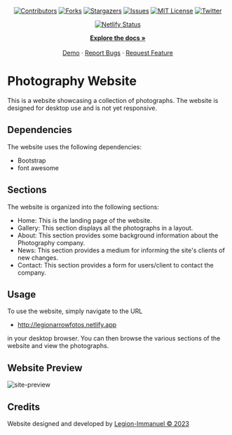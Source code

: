<a name="readme-top"></a>

<!-- Project Shields -->
<div align="center">
  
  [![Contributors][contributors-shield]][contributors-url]
  [![Forks][forks-shield]][forks-url]
  [![Stargazers][stars-shield]][stars-url]
  [![Issues][issues-shield]][issues-url]
  [![MIT License][license-shield]][license-url]
  [![Twitter][twitter-shield]][twitter-url]
  
[![Netlify Status](https://api.netlify.com/api/v1/badges/538bc145-d975-46a2-8aa5-839104c9301a/deploy-status)](https://app.netlify.com/sites/legionarrowfotos/deploys)
</div>


<div>
  <p align="center">
    <a href="https://github.com/LegionImmanuel/Photo-Gallery#readme"><strong>Explore the docs »</strong></a>
    <br />
    <br />
    <a href="https://legionarrowfotos.netlify.app/">Demo</a>
    ·
    <a href="https://github.com/LegionImmanuel/Photo-Gallery/issues">Report Bugs</a>
    ·
    <a href="https://github.com/LegionImmanuel/Photo-Gallery/issues">Request Feature</a>
  </p>
</div>

# Photography Website
This is a website showcasing a collection of photographs. The website is designed for desktop use and is not yet responsive.




## Dependencies
The website uses the following dependencies:

* Bootstrap
* font awesome


## Sections
The website is organized into the following sections:

* Home: This is the landing page of the website.
* Gallery: This section displays all the photographs in a layout.
* About: This section provides some background information about the Photography company.
* News: This section provides a medium for informing the site's clients of new changes.
* Contact: This section provides a form for users/client to contact the company.
  

## Usage
To use the website, simply navigate to the 
URL 
* http://legionarrowfotos.netlify.app 

in your desktop browser. You can then browse the various sections of the website and view the photographs.

## Website Preview

<img alt="site-preview" src="/img/screencapture-legionarrowfotos-netlify-app-2023-03-02-19_53_01.jpg">

## Credits
<div>Website designed and developed by <a href="https://github.com/legionimmanuel">Legion-Immanuel &copy; 2023</i></a>
</div>

<!-- Markdown Links & Images -->

[contributors-shield]: https://img.shields.io/github/contributors/LegionImmanuel/Photo-Gallery.svg?style=for-the-badge
[contributors-url]: https://github.com/LegionImmanuel/Photo-Gallery/graphs/contributors
[forks-shield]: https://img.shields.io/github/forks/LegionImmanuel/customTemplate.svg?style=for-the-badge
[forks-url]: https://github.com/LegionImmanuel/Photo-Gallery/network/members
[stars-shield]: https://img.shields.io/github/stars/LegionImmanuel/Photo-Gallery.svg?style=for-the-badge
[stars-url]: https://github.com/LegionImmanuel/Photo-Gallery/stargazers
[issues-shield]: https://img.shields.io/github/issues/LegionImmanuel/Photo-Gallery.svg?style=for-the-badge
[issues-url]: https://github.com/LegionImmanuel/Photo-Gallery/issues
[license-shield]: https://img.shields.io/github/license/LegionImmanuel/Photo-Gallery.svg?style=for-the-badge
[license-url]: https://github.com/LegionImmanuel/Photo-Gallery/main/LICENSE.md
[twitter-shield]: https://img.shields.io/badge/-@ekwuaziemmanuel-1ca0f1?style=for-the-badge&logo=twitter&logoColor=white&link=https://twitter.com/ekwuaziemmanuel
[twitter-url]: https://twitter.com/ekwuaziemmanuel
